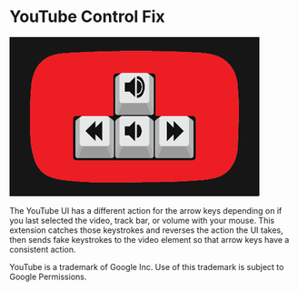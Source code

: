 # YouTube Control Fix

![Promo Image](promo_images/440x280.png)

The YouTube UI has a different action for the arrow keys depending on if you last selected the video, track bar, or volume with your mouse. This extension catches those keystrokes and reverses the action the UI takes, then sends fake keystrokes to the video element so that arrow keys have a consistent action.

YouTube is a trademark of Google Inc.
Use of this trademark is subject to Google Permissions.
